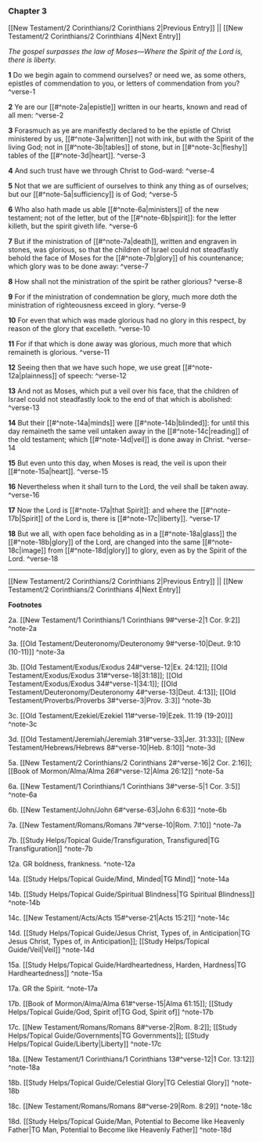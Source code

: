 ### Chapter 3

[[New Testament/2 Corinthians/2 Corinthians 2|Previous Entry]]  ||  [[New Testament/2 Corinthians/2 Corinthians 4|Next Entry]]

*The gospel surpasses the law of Moses—Where the Spirit of the Lord is, there is liberty.*

**1**  Do we begin again to commend ourselves? or need we, as some others, epistles of commendation to you, or letters of commendation from you? ^verse-1

**2**  Ye are our [[#^note-2a|epistle]] written in our hearts, known and read of all men: ^verse-2

**3**  Forasmuch as ye are manifestly declared to be the epistle of Christ ministered by us, [[#^note-3a|written]] not with ink, but with the Spirit of the living God; not in [[#^note-3b|tables]] of stone, but in [[#^note-3c|fleshy]] tables of the [[#^note-3d|heart]]. ^verse-3

**4**  And such trust have we through Christ to God-ward: ^verse-4

**5**  Not that we are sufficient of ourselves to think any thing as of ourselves; but our [[#^note-5a|sufficiency]] is of God; ^verse-5

**6**  Who also hath made us able [[#^note-6a|ministers]] of the new testament; not of the letter, but of the [[#^note-6b|spirit]]: for the letter killeth, but the spirit giveth life. ^verse-6

**7**  But if the ministration of [[#^note-7a|death]], written and engraven in stones, was glorious, so that the children of Israel could not steadfastly behold the face of Moses for the [[#^note-7b|glory]] of his countenance; which glory was to be done away: ^verse-7

**8**  How shall not the ministration of the spirit be rather glorious? ^verse-8

**9**  For if the ministration of condemnation be glory, much more doth the ministration of righteousness exceed in glory. ^verse-9

**10**  For even that which was made glorious had no glory in this respect, by reason of the glory that excelleth. ^verse-10

**11**  For if that which is done away was glorious, much more that which remaineth is glorious. ^verse-11

**12**  Seeing then that we have such hope, we use great [[#^note-12a|plainness]] of speech: ^verse-12

**13**  And not as Moses, which put a veil over his face, that the children of Israel could not steadfastly look to the end of that which is abolished: ^verse-13

**14**  But their [[#^note-14a|minds]] were [[#^note-14b|blinded]]: for until this day remaineth the same veil untaken away in the [[#^note-14c|reading]] of the old testament; which [[#^note-14d|veil]] is done away in Christ. ^verse-14

**15**  But even unto this day, when Moses is read, the veil is upon their [[#^note-15a|heart]]. ^verse-15

**16**  Nevertheless when it shall turn to the Lord, the veil shall be taken away. ^verse-16

**17**  Now the Lord is [[#^note-17a|that Spirit]]: and where the [[#^note-17b|Spirit]] of the Lord is, there is [[#^note-17c|liberty]]. ^verse-17

**18**  But we all, with open face beholding as in a [[#^note-18a|glass]] the [[#^note-18b|glory]] of the Lord, are changed into the same [[#^note-18c|image]] from [[#^note-18d|glory]] to glory, even as by the Spirit of the Lord. ^verse-18


---
[[New Testament/2 Corinthians/2 Corinthians 2|Previous Entry]]  ||  [[New Testament/2 Corinthians/2 Corinthians 4|Next Entry]]


**Footnotes**


2a. [[New Testament/1 Corinthians/1 Corinthians 9#^verse-2|1 Cor. 9:2]] ^note-2a

3a. [[Old Testament/Deuteronomy/Deuteronomy 9#^verse-10|Deut. 9:10 (10-11)]] ^note-3a

3b. [[Old Testament/Exodus/Exodus 24#^verse-12|Ex. 24:12]]; [[Old Testament/Exodus/Exodus 31#^verse-18|31:18]]; [[Old Testament/Exodus/Exodus 34#^verse-1|34:1]]; [[Old Testament/Deuteronomy/Deuteronomy 4#^verse-13|Deut. 4:13]]; [[Old Testament/Proverbs/Proverbs 3#^verse-3|Prov. 3:3]] ^note-3b

3c. [[Old Testament/Ezekiel/Ezekiel 11#^verse-19|Ezek. 11:19 (19-20)]] ^note-3c

3d. [[Old Testament/Jeremiah/Jeremiah 31#^verse-33|Jer. 31:33]]; [[New Testament/Hebrews/Hebrews 8#^verse-10|Heb. 8:10]] ^note-3d

5a. [[New Testament/2 Corinthians/2 Corinthians 2#^verse-16|2 Cor. 2:16]]; [[Book of Mormon/Alma/Alma 26#^verse-12|Alma 26:12]] ^note-5a

6a. [[New Testament/1 Corinthians/1 Corinthians 3#^verse-5|1 Cor. 3:5]] ^note-6a

6b. [[New Testament/John/John 6#^verse-63|John 6:63]] ^note-6b

7a. [[New Testament/Romans/Romans 7#^verse-10|Rom. 7:10]] ^note-7a

7b. [[Study Helps/Topical Guide/Transfiguration, Transfigured|TG Transfiguration]] ^note-7b

12a. GR boldness, frankness. ^note-12a

14a. [[Study Helps/Topical Guide/Mind, Minded|TG Mind]] ^note-14a

14b. [[Study Helps/Topical Guide/Spiritual Blindness|TG Spiritual Blindness]] ^note-14b

14c. [[New Testament/Acts/Acts 15#^verse-21|Acts 15:21]] ^note-14c

14d. [[Study Helps/Topical Guide/Jesus Christ, Types of, in Anticipation|TG Jesus Christ, Types of, in Anticipation]]; [[Study Helps/Topical Guide/Veil|Veil]] ^note-14d

15a. [[Study Helps/Topical Guide/Hardheartedness, Harden, Hardness|TG Hardheartedness]] ^note-15a

17a. GR the Spirit. ^note-17a

17b. [[Book of Mormon/Alma/Alma 61#^verse-15|Alma 61:15]]; [[Study Helps/Topical Guide/God, Spirit of|TG God, Spirit of]] ^note-17b

17c. [[New Testament/Romans/Romans 8#^verse-2|Rom. 8:2]]; [[Study Helps/Topical Guide/Governments|TG Governments]]; [[Study Helps/Topical Guide/Liberty|Liberty]] ^note-17c

18a. [[New Testament/1 Corinthians/1 Corinthians 13#^verse-12|1 Cor. 13:12]] ^note-18a

18b. [[Study Helps/Topical Guide/Celestial Glory|TG Celestial Glory]] ^note-18b

18c. [[New Testament/Romans/Romans 8#^verse-29|Rom. 8:29]] ^note-18c

18d. [[Study Helps/Topical Guide/Man, Potential to Become like Heavenly Father|TG Man, Potential to Become like Heavenly Father]] ^note-18d